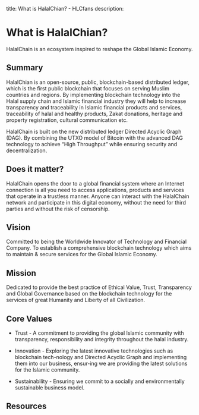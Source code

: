 title: What is HalalChian? - HLCfans 
description: 

# What is HalalChian?

HalalChain is an ecosystem inspired to reshape the Global Islamic Economy.

## Summary

HalalChian is an open-source, public, blockchain-based distributed ledger, which is the first public blockchain that focuses on serving Muslim countries and regions. By implementing blockchain technology into the Halal supply chain and Islamic financial industry they will help to increase transparency and traceability in Islamic financial products and services, traceability of halal and healthy products, Zakat donations, heritage and property registration, cultural communication etc. 

HalalChain is built on the new distributed ledger Directed Acyclic Graph (DAG). By combining the UTXO model of Bitcoin with the advanced DAG technology to achieve “High Throughput” while ensuring security and decentralization.


## Does it matter?

HalalChain opens the door to a global financial system where an Internet connection is all you need to access applications, products and services that operate in a trustless manner. Anyone can interact with the HalalChain network and participate in this digital economy, without the need for third parties and without the risk of censorship.

## Vision

Committed to being the Worldwide Innovator of Technology and Financial Company. To establish a comprehensive blockchain technology which aims to maintain & secure services for the Global Islamic Economy.

## Mission

Dedicated to provide the best practice of Ethical Value, Trust, Transparency and Global Governance based on the blockchain technology for the services of great Humanity and Liberty of all Civilization.

## Core Values

- Trust - A commitment to providing the global Islamic community with transparency, responsibility and integrity throughout the halal industry.

- Innovation - Exploring the latest innovative technologies such as blockchain tech-nology and Directed Acyclic Graph and implementing them into our business, ensur-ing we are providing the latest solutions for the Islamic community.

- Sustainability - Ensuring we commit to a socially and environmentally sustainable business model.

## Resources